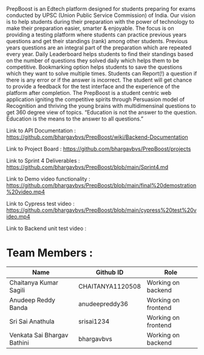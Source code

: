 PrepBoost is an Edtech platform designed for students preparing for exams conducted by UPSC (Union Public Service Commission) of India.
Our vision is to help students during their preparation with the power of technology to make their preparation easier, smarter & enjoyable.
The focus is on providing a testing platform where students can practice previous years questions and get their standings (rank) among other students.
Previous years questions are an integral part of the preparation which are repeated every year.
Daily Leaderboard helps students to find their standings based on the number of questions they solved daily which helps them to be competitive.
Bookmarking option helps students to save the questions which they want to solve multiple times.
Students can Report(!) a question if there is any error or if the answer is incorrect.
The student will get chance to provide a feedback for the test interface and the experience of the platform after completion.
The PrepBoost is a student centric web application igniting the competitive spirits through Persuasion model of Recognition and thriving the young brains with multidimensinal questions to get 360 degree view of topics.
“Education is not the answer to the question. Education is the means to the answer to all questions.”

Link to API Documentation : https://github.com/bhargavbvs/PrepBoost/wiki/Backend-Documentation

Link to Project Board : https://github.com/bhargavbvs/PrepBoost/projects

Link to Sprint 4 Deliverables : https://github.com/bhargavbvs/PrepBoost/blob/main/Sprint4.md

Link to Demo video functionality : https://github.com/bhargavbvs/PrepBoost/blob/main/final%20demostration%20video.mp4

Link to Cypress test video : https://github.com/bhargavbvs/PrepBoost/blob/main/cypress%20test%20video.mp4

Link to Backend unit test video : 


# Team Members :

| Name  | Github ID | Role
| ------------- | ------------- | ---------------
| Chaitanya Kumar Sagili  | CHAITANYA1120508 | Working on backend
| Anudeep Reddy Banda | anudeepreddy36 | Working on frontend
| Sri Sai Anathula | srisai1234 | Working on frontend
| Venkata Sai Bhargav Bathini  | bhargavbvs | Working on backend
